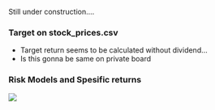 Still under construction....

### Target on stock_prices.csv

- Target return seems to be calculated without dividend...
- Is this gonna be same on private board

### Risk Models and Spesific returns

<img src="https://render.githubusercontent.com/render/math?math=rtn_{i,t} = \beta_i^{mkt} mkt_t+\beta_i^{sec} sector{\_}return_t+spesific{\_}return_t ">
